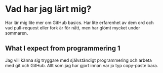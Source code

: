 # Vad har jag lärt mig?
Har lär mig lite mer om GitHub basics. Har lite erfarenhet av dem ord och vad pull-request eller fork är för nått, men har glömt mycket under sommaren.

## What I expect from programmering 1
Jag vill känna sig tryggare med självständigt programmering och arbeta med git och GitHub. Allt som jag har gjort innan var jo typ copy-paste bara.
